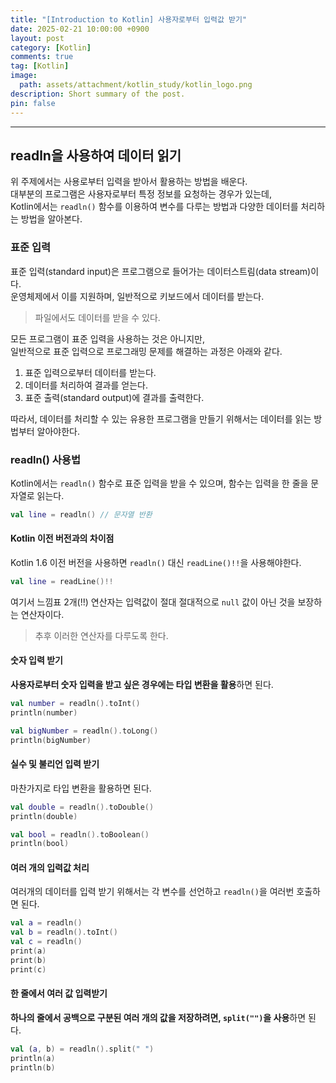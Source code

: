 ```yaml
---
title: "[Introduction to Kotlin] 사용자로부터 입력값 받기"
date: 2025-02-21 10:00:00 +0900
layout: post
category: [Kotlin]
comments: true
tag: [Kotlin]
image:
  path: assets/attachment/kotlin_study/kotlin_logo.png
description: Short summary of the post.
pin: false
---
```


- - -

## **readln을 사용하여 데이터 읽기**
위 주제에서는 사용로부터 입력을 받아서 활용하는 방법을 배운다.  
대부분의 프로그램은 사용자로부터 특정 정보를 요청하는 경우가 있는데,  
Kotlin에서는 `readln()` 함수를 이용하여 변수를 다루는 방법과 다양한 데이터를 처리하는 방법을 알아본다.

### **표준 입력**
표준 입력(standard input)은 프로그램으로 들어가는 데이터스트림(data stream)이다.  
운영체제에서 이를 지원하며, 일반적으로 키보드에서 데이터를 받는다.

> 파일에서도 데이터를 받을 수 있다.

모든 프로그램이 표준 입력을 사용하는 것은 아니지만,  
일반적으로 표준 입력으로 프로그래밍 문제를 해결하는 과정은 아래와 같다.

1. 표준 입력으로부터 데이터를 받는다.
2. 데이터를 처리하여 결과를 얻는다.
3. 표준 출력(standard output)에 결과를 출력한다.

따라서, 데이터를 처리할 수 있는 유용한 프로그램을 만들기 위해서는 데이터를 읽는 방법부터 알아야한다.

### **readln() 사용법**
Kotlin에서는 `readln()` 함수로 표준 입력을 받을 수 있으며, 함수는 입력을 한 줄을 문자열로 읽는다.

```kotlin
val line = readln() // 문자열 반환
```

#### **Kotlin 이전 버전과의 차이점**
Kotlin 1.6 이전 버전을 사용하면 `readln()` 대신 `readLine()!!`을 사용해야한다.

```kotlin
val line = readLine()!!
```
여기서 느낌표 2개(!!) 연산자는 입력값이 절대 절대적으로 `null` 값이 아닌 것을 보장하는 연산자이다.

> 추후 이러한 연산자를 다루도록 한다.

#### **숫자 입력 받기**
**사용자로부터 숫자 입력을 받고 싶은 경우에는 타입 변환을 활용**하면 된다.

```kotlin
val number = readln().toInt()
println(number)

val bigNumber = readln().toLong()
println(bigNumber)
```

#### **실수 및 불리언 입력 받기**
마찬가지로 타입 변환을 활용하면 된다.

```kotlin
val double = readln().toDouble()
println(double)

val bool = readln().toBoolean()
println(bool)
```

#### **여러 개의 입력값 처리**
여러개의 데이터를 입력 받기 위해서는 각 변수를 선언하고 `readln()`을 여러번 호출하면 된다.
```kotlin
val a = readln()
val b = readln().toInt()
val c = readln()
print(a)
print(b)
print(c)
```

#### **한 줄에서 여러 값 입력받기**
**하나의 줄에서 공백으로 구분된 여러 개의 값을 저장하려면, `split("")`을 사용**하면 된다.
```kotlin
val (a, b) = readln().split(" ")
println(a)
println(b)
```



